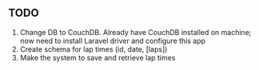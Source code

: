 ## TODO

1. Change DB to CouchDB. Already have CouchDB installed on machine; now need to install Laravel driver and configure this app
1. Create schema for lap times (id, date, [laps])
1. Make the system to save and retrieve lap times
